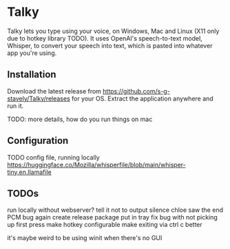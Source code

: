 # Talky

Talky lets you type using your voice, on Windows, Mac and Linux (X11 only due to hotkey library TODO). It uses OpenAI's speech-to-text model, Whisper, to convert your speech into text, which is pasted into whatever app you're using. 

## Installation

Download the latest release from https://github.com/s-g-stavely/Talky/releases for your OS. Extract the application anywhere and run it.

TODO: more details, how do you run things on mac

## Configuration

TODO config file, running locally
https://huggingface.co/Mozilla/whisperfile/blob/main/whisper-tiny.en.llamafile


## TODOs
run locally without webserver?
tell it not to output silence
chloe saw the end PCM bug again
create release package
put in tray
fix bug with not picking up first press
make hotkey configurable
make exiting via ctrl c better

it's maybe weird to be using winit when there's no GUI